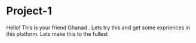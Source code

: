 # Project-1
Hello! This is your friend Ghanad . Lets try this and get some expriences in this platform. Lets make this to the fullest 
